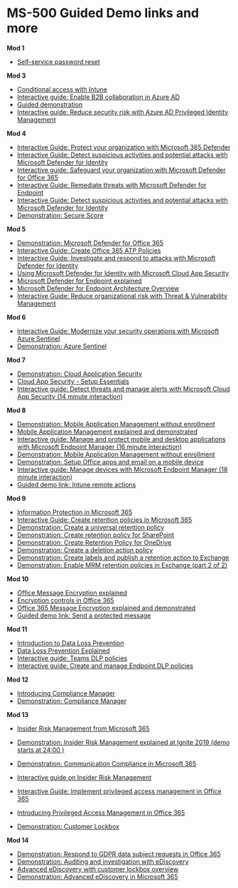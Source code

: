 # MS-500 Guided Demo links and more
**Mod 1**
* [Self-service password reset](https://aka.ms/AA6xlpx)
 
**Mod 3**

* [Conditional access with Intune](https://aka.ms/AA6xdu0) 
* [Interactive guide: Enable B2B collaboration in Azure AD](https://aka.ms/AADandB2B)
* [Guided demonstration](https://aka.ms/AA6y80m)
* [Interactive guide: Reduce security risk with Azure AD Privileged Identity Management](https://www.microsoft.com/videoplayer/embed/RE44vAQ)

**Mod 4**

* [Interactive Guide: Protect your organization with Microsoft 365 Defender](https://aka.ms/M365Defender-InteractiveGuide)
* [Interactive Guide: Detect suspicious activities and potential attacks with Microsoft Defender for Identity](https://aka.ms/MSDefenderforIdentity-IG)
* [Interactive guide: Safeguard your organization with Microsoft Defender for Office 365](https://aka.ms/MSDO-IG)
* [Interactive Guide: Remediate threats with Microsoft Defender for Endpoint](https://aka.ms/MSDE-IG) 
* [Interactive Guide: Detect suspicious activities and potential attacks with Microsoft Defender for Identity](https://aka.ms/MSDefenderforIdentity-IG)
* [Demonstration: Secure Score](https://youtu.be/jzfpDJ9Kg-A)

**Mod 5**

* [Demonstration: Microsoft Defender for Office 365](https://youtu.be/idqTS6-_2t8)
* [Interactive Guide: Create Office 365 ATP Policies](https://www.microsoft.com/videoplayer/embed/RE44izH) 
* [Interactive Guide: Investigate and respond to attacks with Microsoft Defender for Identity](https://aka.ms/MSDI.IG)
* [Using Microsoft Defender for Identity with Microsoft Cloud App Security](https://docs.microsoft.com/en-us/defender-for-identity/mcas-integration)
* [Microsoft Defender for Endpoint explained](https://www.microsoft.com/en-us/videoplayer/embed/RE4wDob)
* [Microsoft Defender for Endpoint Architecture Overview](https://www.microsoft.com/en-us/videoplayer/embed/RE4vnC4?rel=0)
* [Interactive Guide: Reduce organizational risk with Threat & Vulnerability Management](https://aka.ms/MSDE_TVM_IG) 

**Mod 6**

* [Interactive Guide: Modernize your security operations with Microsoft Azure Sentinel](https://aka.ms/AzureSentinel_SOC_InteractiveGuide)
* [Demonstration: Azure Sentinel](https://youtu.be/oiWInLYvnUk)

**Mod 7**

* [Demonstration: Cloud Application Security](https://youtu.be/ff4AR3GIR00)
* [Cloud App Security - Setup Essentials](https://youtu.be/RxW0bpXJd9A)
* [Interactive guide: Detect threats and manage alerts with Microsoft Cloud App Security (14 minute interaction)](https://aka.ms/ThreatsandAlertswithMCAS_InteractiveGuide)

**Mod 8**

* [Demonstration: Mobile Application Management without enrollment](https://youtu.be/c_1kVBXtoA0)
* [Mobile Application Management explained and demonstrated](https://youtu.be/y2ILNKwsaI0)
* [Interactive guide: Manage and protect mobile and desktop applications with Microsoft Endpoint Manager (16 minute interaction)](https://aka.ms/ManageProtectApps_InteractiveGuide)
* [Demonstration: Mobile Application Management without enrollment](https://youtu.be/c_1kVBXtoA0)
* [Demonstration: Setup Office apps and email on a mobile device](https://youtu.be/zm4pJLmX0j0)
* [Interactive guide: Manage devices with Microsoft Endpoint Manager (18 minute interaction)](https://aka.ms/ManageDevices_InteractiveGuide)
* [Guided demo link: Intune remote actions](https://aka.ms/AA6wt8u)

**Mod 9**

* [Information Protection in Microsoft 365](https://youtu.be/UI0p9xqMNfI?list=PLXtHYVsvn_b8dbRbnL19GUPcBH1UQ7c4x)
* [Interactive Guide: Create retention policies in Microsoft 365](https://www.microsoft.com/videoplayer/embed/RE44izI)
* [Demonstration: Create a universal retention policy](https://youtu.be/g_vXQRr0eEk)
* [Demonstration: Create retention policy for SharePoint](https://youtu.be/basH02hOKgI)
* [Demonstration: Create Retention Policy for OneDrive](https://youtu.be/-W4HwDj-qqM)
* [Demonstration: Create a deletion action policy](https://youtu.be/dBjg_ZKlv-c)
* [Demonstration: Create labels and publish a retention action to Exchange](https://youtu.be/b0q0jj1k0Cw)
* [Demonstration: Enable MRM retention policies in Exchange (part 2 of 2)](https://youtu.be/EQRjaiPPXvA)

**Mod 10**

* [Office Message Encryption explained](https://youtu.be/CQR0cG_iEUc?list=PLXtHYVsvn_b8dbRbnL19GUPcBH1UQ7c4x) 
* [Encryption controls in Office 365](https://youtu.be/KmfxCd5ublI) 
* [Office 365 Message Encryption explained and demonstrated](https://youtu.be/CQR0cG_iEUc)
* [Guided demo link: Send a protected message](https://aka.ms/AA6z9wb)

**Mod 11**

* [Introduction to Data Loss Prevention](https://youtu.be/8vVKQF9sf8E)
* [Data Loss Prevention Explained](https://youtu.be/v99ct-FW9TU)
* [Interactive guide: Teams DLP policies](https://aka.ms/teamsdlpinteractiveguide) 
* [Interactive guide:  Create and manage Endpoint DLP policies](https://aka.ms/endpointdlpinteractiveguide/) 

**Mod 12**
* [Introducing Compliance Manager](https://youtu.be/eSF39Oq8Xgs)
* [Demonstration: Compliance Manager](https://youtu.be/r1vs8NdSXKQ)

**Mod 13**

* [Insider Risk Management from Microsoft 365](https://youtu.be/LknpWWJloTE)
* [Demonstration: Insider Risk Management explained at Ignite 2019 (demo starts at 24:00 )](https://myignite.techcommunity.microsoft.com/sessions/81270?source=schedule)

* [Demonstration: Communication Compliance in Microsoft 365](https://www.youtube.com/watch?v=z33ji7a7Zho&feature=youtu.be)
* [Interactive guide on Insider Risk Management](https://aka.ms/insiderriskguide)
* [Interactive Guide: Implement privileged access management in Office 365](https://www.microsoft.com/videoplayer/embed/RE44lbp)
* [Introducing Privileged Access Management in Office 365](https://youtu.be/Mya2vkW_IcU)
* [Demonstration: Customer Lockbox](https://youtu.be/rpznIuTGrSA)

**Mod 14**

* [Demonstration: Respond to GDPR data subject requests in Office 365](https://youtu.be/K4wUALmSsOw)
* [Demonstration: Auditing and investigation with eDiscovery](https://youtu.be/IyUpP8L_xQM)
* [Advanced eDiscovery with customer lockbox overview](https://youtu.be/ss41uDIwuO0)
* [Demonstration: Advanced eDiscovery in Microsoft 365](https://youtu.be/-25S-Vz7u1Q)
